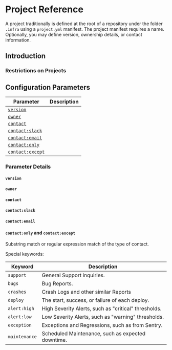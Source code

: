 # Project Reference

A project traditionally is defined at the root of a repository under the folder
`.infra` using a `project.yml` manifest. The project manifest requires a name.
Optionally, you may define version, ownership details, or contact information.


## Introduction

### Restrictions on Projects

## Configuration Parameters

Parameter                                          | Description
-------------------------------------------------- | --------------------
[`version`](#version)                              |
[`owner`](#owner)                                  |
[`contact`](#contact)                              |
[`contact:slack`](#contactslack)                   |
[`contact:email`](#contactemail)                   |
[`contact:only`](#contactonly_and_contactexcept)   |
[`contact:except`](#contactonly_and_contactexcept) |

### Parameter Details

#### `version`

#### `owner`

#### `contact`

#### `contact:slack`

#### `contact:email`

#### `contact:only` and `contact:except`
Substring match or regular expression match of the type of contact.

Special keywords:

Keyword       | Description
------------- | -----------------------
`support`     | General Support inquiries.
`bugs`        | Bug Reports.
`crashes`     | Crash Logs and other similar Reports
`deploy`      | The start, success, or failure of each deploy.
`alert:high`  | High Severity Alerts, such as "critical" thresholds.
`alert:low`   | Low Severity Alerts, such as "warning" thresholds.
`exception`   | Exceptions and Regressions, such as from Sentry.
`maintenance` | Scheduled Maintenance, such as expected downtime.
